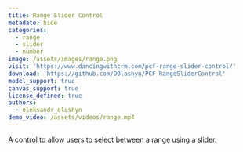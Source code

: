 ```yaml
---
title: Range Slider Control
metadate: hide
categories:
  - range
  - slider
  - number
image: /assets/images/range.png
visit: 'https://www.dancingwithcrm.com/pcf-range-slider-control/'
download: 'https://github.com/OOlashyn/PCF-RangeSliderControl'
model_support: true
canvas_support: true
license_defined: true
authors:
  - oleksandr_olashyn
demo_video: /assets/videos/range.mp4
---
```


A control to allow users to select between a range using a slider.
